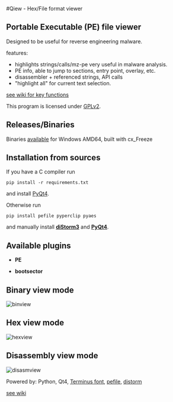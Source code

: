 #Qiew - Hex/File format viewer

## Portable Executable (PE) file viewer
Designed to be useful for reverse engineering malware.

features:
  * highlights strings/calls/mz-pe very useful in malware analysis.
  * PE info, able to jump to sections, entry point, overlay, etc.
  * disassembler + referenced strings, API calls
  * "highlight all" for current text selection.

[see wiki for key functions](https://github.com/mtivadar/qiew/wiki)

This program is licensed under [GPLv2](http://www.gnu.org/licenses/gpl-2.0.en.html).

## Releases/Binaries
Binaries [available](https://github.com/mtivadar/qiew/releases) for Windows AMD64, built with cx_Freeze

## Installation from sources
If you have a C compiler run 
```
pip install -r requirements.txt
``` 
and install [PyQt4](http://www.riverbankcomputing.com/software/pyqt/download).

Otherwise run
```
pip install pefile pyperclip pyaes
```
and manually install [**diStorm3**](https://code.google.com/p/distorm/downloads/list) and [**PyQt4**](http://www.riverbankcomputing.com/software/pyqt/download).


## Available plugins
  * **PE**
 
  * **bootsector**

## Binary view mode
![binview](https://github.com/mtivadar/qiew/blob/master/wiki/binview.png)
## Hex view mode
![hexview](https://github.com/mtivadar/qiew/blob/master/wiki/hexview.png)
## Disassembly view mode
![disasmview](https://github.com/mtivadar/qiew/blob/master/wiki/disasmview.png)

Powered by: Python, Qt4, [Terminus font](http://terminus-font.sourceforge.net/), [pefile](https://github.com/erocarrera/pefil), [distorm](https://github.com/gdabah/distorm)

[see wiki](https://github.com/mtivadar/qiew/wiki)
